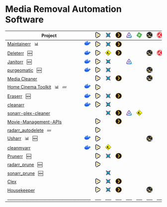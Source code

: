 # Media Removal Automation Software
| Project                                                                                                                                               | ![radarr](assets/radarr.svg) | ![sonarr](assets/sonarr.svg)             | ![plex](assets/plex.svg) | ![jellyfin](assets/jellyfin.svg) | ![emby](assets/emby.svg)                 | ![tautulli](assets/tautulli.svg) | ![trakt](assets/trakt.svg) | ![overseerr](assets/overseerr.svg) | ![jellyseerr](assets/jellyseerr.svg) | ![qbittorrent](assets/qbittorrent.svg)   | ![transmission](assets/transmission.svg) | Role                                                                  | Saltbox Compose             |
|-------------------------------------------------------------------------------------------------------------------------------------------------------|------------------------------|------------------------------------------|--------------------------|----------------------------------|------------------------------------------|----------------------------------|----------------------------|------------------------------------|--------------------------------------|------------------------------------------|------------------------------------------|-----------------------------------------------------------------------|-----------------------------|
| [Maintainerr](https://github.com/jorenn92/Maintainerr) &nbsp; 📊 <img align="right" height="14" src="assets/docker.svg">                              | ![radarr](assets/radarr.svg) | ![sonarr](assets/sonarr.svg)             | ![plex](assets/plex.svg) |                                  |                                          |                                  |                            | ![overseerr](assets/overseerr.svg) |                                      |                                          |                                          | [🔗](https://github.com/saltyorg/Sandpit/tree/main/roles/maintainerr) |                             |
| [Deleterr](https://github.com/rfsbraz/deleterr) &nbsp; 🆕                  <img align="right" height="14" src="assets/docker.svg"/>                   | ![radarr](assets/radarr.svg) | ![construction](assets/construction.svg) | ![plex](assets/plex.svg) |                                  |                                          | ![tautulli](assets/tautulli.svg) | ![trakt](assets/trakt.svg) |                                    |                                      |                                          |                                          |                                                                       |                             |
| [Janitorr](https://github.com/Schaka/janitorr) &nbsp; 🆕                            <img align="right" height="14" src="assets/docker.svg">           | ![radarr](assets/radarr.svg) | ![sonarr](assets/sonarr.svg)             |                          | ![jellyfin](assets/jellyfin.svg) |                                          |                                  |                            |                                    | ![jellyseerr](assets/jellyseerr.svg) | ![construction](assets/construction.svg) | ![construction](assets/construction.svg) |                                                                       |                             |
| [purgeomatic](https://github.com/ASK-ME-ABOUT-LOOM/purgeomatic) &nbsp; 🆕           <img align="right" height="14" src="assets/docker.svg">           | ![radarr](assets/radarr.svg) | ![sonarr](assets/sonarr.svg)             |                          |                                  |                                          | ![tautulli](assets/tautulli.svg) |                            | ![overseerr](assets/overseerr.svg) |                                      |                                          |                                          |                                                                       |                             |
| [Media Cleaner](https://github.com/Supergamer1337/media-cleaner)                                                                                      | ![radarr](assets/radarr.svg) | ![sonarr](assets/sonarr.svg)             | ![plex](assets/plex.svg) |                                  |                                          | ![tautulli](assets/tautulli.svg) |                            | ![overseerr](assets/overseerr.svg) |                                      |                                          |                                          |                                                                       |                             |
| [Home Cinema Toolkit](https://github.com/luluhoc/home-cinema-toolkit) &nbsp; 📊 &nbsp; 💤     <img align="right" height="14" src="assets/docker.svg"> | ![radarr](assets/radarr.svg) |                                          |                          |                                  |                                          |                                  |                            |                                    |                                      |                                          |                                          |                                                                       |                             |
| [Eraserr](https://github.com/everettsouthwick/Eraserr) &nbsp; 🆕                    <img align="right" height="14" src="assets/docker.svg">           | ![radarr](assets/radarr.svg) | ![sonarr](assets/sonarr.svg)             | ![plex](assets/plex.svg) |                                  |                                          |                                  |                            | ![overseerr](assets/overseerr.svg) |                                      |                                          |                                          |                                                                       |                             |
| [cleanarr](https://github.com/hrenard/cleanarr)                          <img align="right" height="14" src="assets/docker.svg">                      | ![radarr](assets/radarr.svg) | ![sonarr](assets/sonarr.svg)             |                          |                                  |                                          |                                  |                            |                                    |                                      |                                          |                                          |                                                                       |                             |
| [sonarr-plex-cleaner](https://github.com/antifuchs/sonarr-plex-cleaner)                                                                               |                              | ![sonarr](assets/sonarr.svg)             | ![plex](assets/plex.svg) | ![jellyfin](assets/jellyfin.svg) | ![construction](assets/construction.svg) |                                  |                            |                                    |                                      |                                          |                                          |                                                                       |                             |
| [Movie-Management-APIs](https://github.com/Shadow229/Server-API-Calls)                                                                                | ![radarr](assets/radarr.svg) |                                          | ![plex](assets/plex.svg) |                                  |                                          |                                  |                            | ![overseerr](assets/overseerr.svg) |                                      |                                          |                                          |                                                                       |                             |
| [radarr_autodelete](https://github.com/JCSynthTux/radarr_autodelete) &nbsp; 💤                                                                        | ![radarr](assets/radarr.svg) |                                          |                          |                                  |                                          |                                  |                            |                                    |                                      |                                          |                                          |                                                                       |                             |
| [Usharr](https://github.com/nicholasodonnell/usharr) &nbsp; 📊 &nbsp; 🆕                     <img align="right" height="14" src="assets/docker.svg">  | ![radarr](assets/radarr.svg) |                                          |                          |                                  |                                          | ![tautulli](assets/tautulli.svg) |                            |                                    |                                      |                                          |                                          |                                                                       |                             |
| [cleanmyarr](https://github.com/navilg/cleanmyarr)                       <img align="right" height="14" src="assets/docker.svg">                      | ![radarr](assets/radarr.svg) | ![construction](assets/construction.svg) |                          |                                  |                                          |                                  |                            |                                    |                                      |                                          |                                          |                                                                       |                             |
| [Prunerr](https://github.com/JakeLunn/prunerr) &nbsp; 🆕                                                                                              | ![radarr](assets/radarr.svg) | ![sonarr](assets/sonarr.svg)             | ![plex](assets/plex.svg) |                                  |                                          |                                  |                            | ![overseerr](assets/overseerr.svg) |                                      |                                          |                                          |                                                                       |                             |
| [radarr_prune](https://github.com/marc0janssen/radarr_prune) &nbsp; 🆕                                                                                | ![radarr](assets/radarr.svg) |                                          |                          |                                  |                                          |                                  |                            |                                    |                                      |                                          |                                          |                                                                       |                             |
| [sonarr_prune](https://github.com/marc0janssen/sonarr_prune) &nbsp; 🆕                                                                                |                              | ![sonarr](assets/sonarr.svg)             |                          |                                  |                                          |                                  |                            |                                    |                                      |                                          |                                          |                                                                       |                             |
| [Clex](https://github.com/NCRoxas/clex)                                                                                                               | ![radarr](assets/radarr.svg) | ![sonarr](assets/sonarr.svg)             | ![plex](assets/plex.svg) |                                  |                                          |                                  |                            |                                    |                                      |                                          |                                          |                                                                       |                             |
| [Housekeeper](https://github.com/mattburchett/Housekeeper)                                                                                            | ![radarr](assets/radarr.svg) | ![sonarr](assets/sonarr.svg)             | ![plex](assets/plex.svg) |                                  |                                          | ![tautulli](assets/tautulli.svg) |                            |                                    |                                      |                                          |                                          |                                                                       |                             |
| __________________________________________                                                                                                            | ___                          | ___                                      | ___                      | ___                              | ___                                      | ___                              | ___                        | ___                                | ___                                  | ___                                      | ___                                      |                                                                       | ___________________________ |
